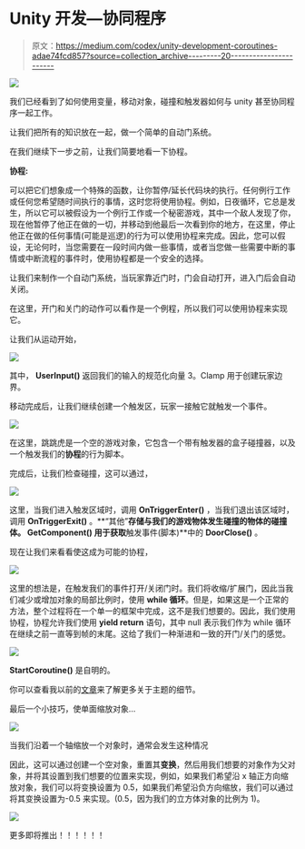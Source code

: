 # Unity 开发—协同程序

> 原文：<https://medium.com/codex/unity-development-coroutines-adae74fcd857?source=collection_archive---------20----------------------->

![](img/727a63b7238a0298fcfc7d6f623b11b6.png)

我们已经看到了如何使用变量，移动对象，碰撞和触发器如何与 unity 甚至协同程序一起工作。

让我们把所有的知识放在一起，做一个简单的自动门系统。

在我们继续下一步之前，让我们简要地看一下协程。

**协程:**

可以把它们想象成一个特殊的函数，让你暂停/延长代码块的执行。任何例行工作或任何您希望随时间执行的事情，这时您将使用协程。例如，日夜循环，它总是发生，所以它可以被假设为一个例行工作或一个秘密游戏，其中一个敌人发现了你，现在他暂停了他正在做的一切，并移动到他最后一次看到你的地方，在这里，停止他正在做的任何事情(可能是巡逻)的行为可以使用协程来完成。因此，您可以假设，无论何时，当您需要在一段时间内做一些事情，或者当您做一些需要中断的事情或中断流程的事件时，使用协程都是一个安全的选择。

让我们来制作一个自动门系统，当玩家靠近门时，门会自动打开，进入门后会自动关闭。

在这里，开门和关门的动作可以看作是一个例程，所以我们可以使用协程来实现它。

让我们从运动开始，

![](img/d7df18631477d8c365c032dfb06afb86.png)

其中， **UserInput()** 返回我们的输入的规范化向量 3。Clamp 用于创建玩家边界。

移动完成后，让我们继续创建一个触发区，玩家一接触它就触发一个事件。

![](img/d6c4d1a05ee87454454fb89c3e034965.png)

在这里，跳跳虎是一个空的游戏对象，它包含一个带有触发器的盒子碰撞器，以及一个触发我们的**协程**的行为脚本。

完成后，让我们检查碰撞，这可以通过，

![](img/27e0eb06fc988ee314aa03d84e2e717a.png)

这里，当我们进入触发区域时，调用 **OnTriggerEnter()** ，当我们退出该区域时，调用 **OnTriggerExit()** 。**“其他”**存储与我们的游戏物体发生碰撞的物体的碰撞体。 **GetComponent()** 用于获取**触发事件(脚本)**中的 **DoorClose()** 。

现在让我们来看看使这成为可能的协程，

![](img/c1145ccebd19160b72db2148de959866.png)

这里的想法是，在触发我们的事件打开/关闭门时。我们将收缩/扩展门，因此当我们减少或增加对象的局部比例时，使用 **while 循环**。但是，如果这是一个正常的方法，整个过程将在一个单一的框架中完成，这不是我们想要的。因此，我们使用协程，协程允许我们使用 **yield return** 语句，其中 null 表示我们作为 while 循环在继续之前一直等到帧的末尾。这给了我们一种渐进和一致的开门/关门的感觉。

![](img/9df71fe06c4d76d436d862b2b2401f93.png)

**StartCoroutine()** 是自明的。

你可以查看我以前的[文章](https://sidthakur3519.medium.com)来了解更多关于主题的细节。

最后一个小技巧，使单面缩放对象…

![](img/e9c85ecbf0a465415fa9a7f41d2c9190.png)

当我们沿着一个轴缩放一个对象时，通常会发生这种情况

因此，这可以通过创建一个空对象，重置其**变换**，然后用我们想要的对象作为父对象，并将其设置到我们想要的位置来实现，例如，如果我们希望沿 x 轴正方向缩放对象，我们可以将变换设置为 0.5，如果我们希望沿负方向缩放，我们可以通过将其变换设置为-0.5 来实现。(0.5，因为我们的立方体对象的比例为 1)。

![](img/605f10efdf3d569f265cecd6c21572a1.png)

更多即将推出！！！！！！